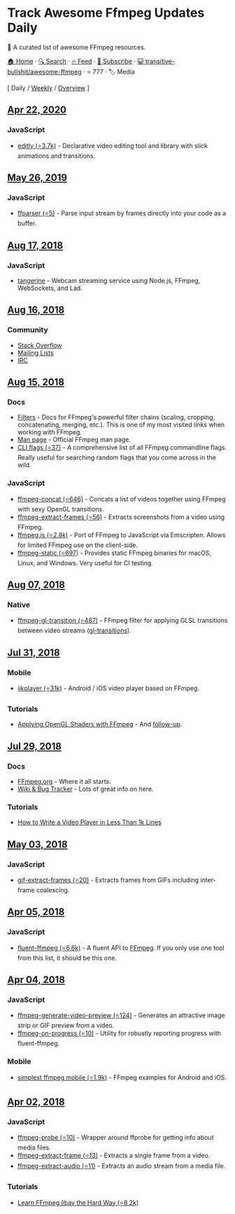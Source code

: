 # Track Awesome Ffmpeg Updates Daily

👻 A curated list of awesome FFmpeg resources.

[🏠 Home](/README.md) · [🔍 Search](https://test.trackawesomelist.com/search/) · [🔥 Feed](https://test.trackawesomelist.com/transitive-bullshit/awesome-ffmpeg/rss.xml) · [📮 Subscribe](https://trackawesomelist.us17.list-manage.com/subscribe?u=d2f0117aa829c83a63ec63c2f&id=36a103854c) · [😺 transitive-bullshit/awesome-ffmpeg](https://github.com/transitive-bullshit/awesome-ffmpeg) · ⭐ 777 · 🏷️ Media

[ Daily / [Weekly](/content/transitive-bullshit/awesome-ffmpeg/week/README.md) / [Overview](/content/transitive-bullshit/awesome-ffmpeg/readme/README.md) ]

## [Apr 22, 2020](/content/2020/04/22/README.md)

### JavaScript

*   [editly (⭐3.7k)](https://github.com/mifi/editly) - Declarative video editing tool and library with slick animations and transitions.

## [May 26, 2019](/content/2019/05/26/README.md)

### JavaScript

*   [ffparser (⭐5)](https://github.com/NiKlimenko/FFParser) - Parse input stream by frames directly into your code as a buffer.

## [Aug 17, 2018](/content/2018/08/17/README.md)

### JavaScript

*   [tangerine](https://github.com/niftylettuce/tangerine) - Webcam streaming service using Node.js, FFmpeg, WebSockets, and Lad.

## [Aug 16, 2018](/content/2018/08/16/README.md)

### Community

*   [Stack Overflow](https://superuser.com/questions/tagged/ffmpeg)
*   [Mailing Lists](https://www.ffmpeg.org/contact.html#MailingLists)
*   [IRC](https://www.ffmpeg.org/contact.html#IRCChannels)

## [Aug 15, 2018](/content/2018/08/15/README.md)

### Docs

*   [Filters](https://ffmpeg.org/ffmpeg-filters.html) - Docs for FFmpeg's powerful filter chains (scaling, cropping, concatenating, merging, etc.). This is one of my most visited links when working with FFmpeg.
*   [Man page](https://man.cx/ffmpeg) - Official FFmpeg man page.
*   [CLI flags (⭐37)](https://github.com/transitive-bullshit/ffmpeg-cli-flags/blob/master/readme.md) - A comprehensive list of all FFmpeg commandline flags. Really useful for searching random flags that you come across in the wild.

### JavaScript

*   [ffmpeg-concat (⭐646)](https://github.com/transitive-bullshit/ffmpeg-concat) - Concats a list of videos together using FFmpeg with sexy OpenGL transitions.
*   [ffmpeg-extract-frames (⭐56)](https://github.com/transitive-bullshit/ffmpeg-extract-frames) - Extracts screenshots from a video using FFmpeg.
*   [ffmpeg.js (⭐2.8k)](https://github.com/Kagami/ffmpeg.js) - Port of FFmpeg to JavaScript via Emscripten. Allows for limited FFmpeg use on the client-side.
*   [ffmpeg-static (⭐697)](https://github.com/eugeneware/ffmpeg-static) - Provides static FFmpeg binaries for macOS, Linux, and Windows. Very useful for CI testing.

## [Aug 07, 2018](/content/2018/08/07/README.md)

### Native

*   [ffmpeg-gl-transition (⭐487)](https://github.com/transitive-bullshit/ffmpeg-gl-transition) - FFmpeg filter for applying GLSL transitions between video streams ([gl-transitions](https://gl-transitions.com/)).

## [Jul 31, 2018](/content/2018/07/31/README.md)

### Mobile

*   [ijkplayer (⭐31k)](https://github.com/Bilibili/ijkplayer) - Android / iOS video player based on FFmpeg.

### Tutorials

*   [Applying OpenGL Shaders with FFmpeg](https://nervous.io/ffmpeg/opengl/2017/01/31/ffmpeg-opengl) - And [follow-up](https://nervous.io/ffmpeg/opengl/2017/05/15/ffmpeg-pbo-yuv).

## [Jul 29, 2018](/content/2018/07/29/README.md)

### Docs

*   [FFmpeg.org](http://ffmpeg.org) - Where it all starts.
*   [Wiki & Bug Tracker](https://trac.ffmpeg.org) - Lots of great info on here.

### Tutorials

*   [How to Write a Video Player in Less Than 1k Lines](http://dranger.com/ffmpeg)

## [May 03, 2018](/content/2018/05/03/README.md)

### JavaScript

*   [gif-extract-frames (⭐20)](https://github.com/transitive-bullshit/gif-extract-frames) - Extracts frames from GIFs including inter-frame coalescing.

## [Apr 05, 2018](/content/2018/04/05/README.md)

### JavaScript

*   [fluent-ffmpeg (⭐6.6k)](https://github.com/fluent-ffmpeg/node-fluent-ffmpeg) - A fluent API to [FFmpeg](http://www.ffmpeg.org). If you only use one tool from this list, it should be this one.

## [Apr 04, 2018](/content/2018/04/04/README.md)

### JavaScript

*   [ffmpeg-generate-video-preview (⭐124)](https://github.com/transitive-bullshit/ffmpeg-generate-video-preview) - Generates an attractive image strip or GIF preview from a video.
*   [ffmpeg-on-progress (⭐10)](https://github.com/transitive-bullshit/ffmpeg-on-progress) - Utility for robustly reporting progress with fluent-ffmpeg.

### Mobile

*   [simplest ffmpeg mobile (⭐1.9k)](https://github.com/leixiaohua1020/simplest_ffmpeg_mobile) - FFmpeg examples for Android and iOS.

## [Apr 02, 2018](/content/2018/04/02/README.md)

### JavaScript

*   [ffmpeg-probe (⭐10)](https://github.com/transitive-bullshit/ffmpeg-probe) - Wrapper around ffprobe for getting info about media files.
*   [ffmpeg-extract-frame (⭐13)](https://github.com/transitive-bullshit/ffmpeg-extract-frame) - Extracts a single frame from a video.
*   [ffmpeg-extract-audio (⭐11)](https://github.com/transitive-bullshit/ffmpeg-extract-audio) - Extracts an audio stream from a media file.

### Tutorials

*   [Learn FFmpeg libav the Hard Way (⭐8.2k)](https://github.com/leandromoreira/ffmpeg-libav-tutorial)